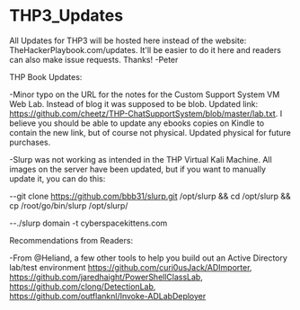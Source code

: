 # THP3_Updates
All Updates for THP3 will be hosted here instead of the website: TheHackerPlaybook.com/updates.  It'll be easier to do it here and readers can also make issue requests.  Thanks! -Peter

THP Book Updates: 

-Minor typo on the URL for the notes for the Custom Support System VM Web Lab.  Instead of blog it was supposed to be blob.  Updated link: https://github.com/cheetz/THP-ChatSupportSystem/blob/master/lab.txt.  I believe you should be able to update any ebooks copies on Kindle to contain the new link, but of course not physical.  Updated physical for future purchases.

-Slurp was not working as intended in the THP Virtual Kali Machine.  All images on the server have been updated, but if you want to manually update it, you can do this:

--git clone https://github.com/bbb31/slurp.git /opt/slurp && cd /opt/slurp && cp /root/go/bin/slurp /opt/slurp/

--./slurp domain -t cyberspacekittens.com




Recommendations from Readers:

-From @Heliand, a few other tools to help you build out an Active Directory lab/test environment https://github.com/curi0usJack/ADImporter, https://github.com/jaredhaight/PowerShellClassLab, https://github.com/clong/DetectionLab, https://github.com/outflanknl/Invoke-ADLabDeployer
